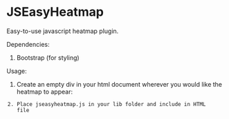 JSEasyHeatmap
=============

Easy-to-use javascript heatmap plugin. 


Dependencies: 

1. Bootstrap (for styling)

Usage:

1. Create an empty div in your html document wherever you would like the heatmap to appear: <code><div id="heatmap"></div>
2. Place jseasyheatmap.js in your lib folder and include in HTML file








